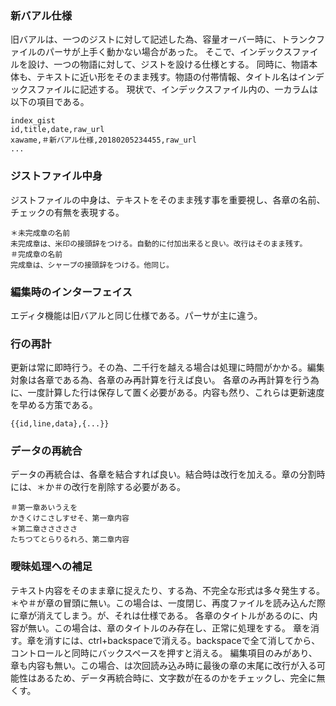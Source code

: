 ### 新バアル仕様
旧バアルは、一つのジストに対して記述した為、容量オーバー時に、トランクファイルのパーサが上手く動かない場合があった。
そこで、インデックスファイルを設け、一つの物語に対して、ジストを設ける仕様とする。
同時に、物語本体も、テキストに近い形をそのまま残す。物語の付帯情報、タイトル名はインデックスファイルに記述する。
現状で、インデックスファイル内の、一カラムは以下の項目である。
```
index_gist
id,title,date,raw_url
xawame,＃新バアル仕様,20180205234455,raw_url
...
```

### ジストファイル中身
ジストファイルの中身は、テキストをそのまま残す事を重要視し、各章の名前、チェックの有無を表現する。
```
＊未完成章の名前
未完成章は、米印の接頭辞をつける。自動的に付加出来ると良い。改行はそのまま残す。
＃完成章の名前
完成章は、シャープの接頭辞をつける。他同じ。
```

### 編集時のインターフェイス
エディタ機能は旧バアルと同じ仕様である。パーサが主に違う。

### 行の再計
更新は常に即時行う。その為、二千行を越える場合は処理に時間がかかる。編集対象は各章である為、各章のみ再計算を行えば良い。
各章のみ再計算を行う為に、一度計算した行は保存して置く必要がある。内容も然り、これらは更新速度を早める方策である。
```
{{id,line,data},{...}}
```

### データの再統合
データの再統合は、各章を結合すれば良い。結合時は改行を加える。章の分割時には、＊か＃の改行を削除する必要がある。
```
＃第一章あいうえを
かきくけこさしすせそ、第一章内容
＊第二章さささささ
たちつてとらりるれろ、第二章内容
```

### 曖昧処理への補足
テキスト内容をそのまま章に捉えたり、する為、不完全な形式は多々発生する。
＊や＃が章の冒頭に無い。この場合は、一度閉じ、再度ファイルを読み込んだ際に章が消えてしまう。が、それは仕様である。
各章のタイトルがあるのに、内容が無い。この場合は、章のタイトルのみ存在し、正常に処理をする。
章を消す。章を消すには、ctrl+backspaceで消える。backspaceで全て消してから、コントロールと同時にバックスペースを押すと消える。
編集項目のみがあり、章も内容も無い。この場合、は次回読み込み時に最後の章の末尾に改行が入る可能性はあるため、データ再統合時に、文字数が在るのかをチェックし、完全に無くす。






